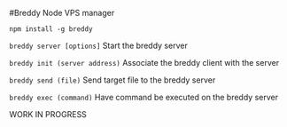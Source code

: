 #Breddy
Node VPS manager 

```npm install -g breddy```

```breddy server [options]```
Start the breddy server

```breddy init (server address)```
Associate the breddy client with the server 

```breddy send (file)```
Send target file to the breddy server

```breddy exec (command)```
Have command be executed on the breddy server

WORK IN PROGRESS

